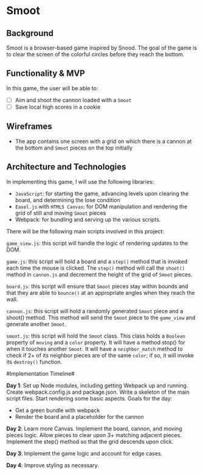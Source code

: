 # Smoot

## Background
Smoot is a browser-based game inspired by Snood. The goal of the game is to clear the screen of the colorful circles before they reach the bottom.

## Functionality & MVP
In this game, the user will be able to:
- [ ] Aim and shoot the cannon loaded with a `Smoot`
- [ ] Save local high scores in a cookie

## Wireframes
* The app contains one screen with a grid on which there is a cannon at the bottom and `Smoot` pieces on the top initially

## Architecture and Technologies
In implementing this game, I will use the following libraries:
* `JavaScript`: for starting the game, advancing levels upon clearing the board, and determining the lose condition
* `Easel.js` with `HTML5 Canvas`: for DOM manipulation and rendering the grid of still and moving `Smoot` pieces
* Webpack: for bundling and serving up the various scripts.

There will be the following main scripts involved in this project:

`game_view.js`: this script will handle the logic of rendering updates to the DOM.

`game.js`: this script will hold a board and a `step()` method that is invoked each time the mouse is clicked. The `step()` method will call the `shoot()` method in `cannon.js` and decrement the height of the grid of `Smoot` pieces.

`board.js`: this script will ensure that `Smoot` pieces stay within bounds and that they are able to `bounce()` at an appropriate angles when they reach the wall.

`cannon.js`: this script will hold a randomly generated `Smoot` piece and a shoot() method. This
method will send the `Smoot` piece to the `game_view` and generate another `Smoot`.

`smoot.js`: this script will hold the `Smoot` class. This class holds a `Boolean` property of `moving` and a `color` property. It will have a method stop() for when it touches another `Smoot`. It will have a `neighbor_match` method to check if 2+ of its neighbor pieces are of the same `color`; if so, it will invoke its `destroy()` function.

#Implementation Timeline#

**Day 1**: Set up Node modules, including getting Webpack up and running. Create webpack.config.js and package.json. Write a skeleton of the main script files. Start rendering some basic aspects. Goals for the day:
* Get a green bundle with webpack
* Render the board and a placeholder for the cannon

**Day 2**: Learn more Canvas. Implement the board, cannon, and moving pieces logic. Allow pieces to clear upon 3+ matching adjacent pieces. Implement the step() method so that the grid descends upon click.

**Day 3**: Implement the game logic and account for edge cases.

**Day 4**: Improve styling as necessary.
